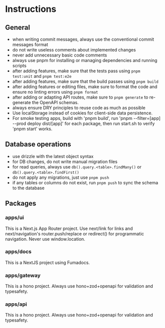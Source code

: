 # Instructions

## General

- when writing commit messages, always use the conventional commit messages format
- do not write useless comments about implemented changes
- never add unnecessary basic code comments
- always use pnpm for installing or managing dependencies and running scripts
- after adding features, make sure that the tests pass using `pnpm test:unit` and `pnpm test:e2e`
- after adding features, make sure that the build passes using `pnpm build`
- after adding features or editing files, make sure to format the code and ensure no linting errors using `pnpm format`
- after adding or adapting API routes, make sure to `pnpm generate` to re-generate the OpenAPI schemas.
- always ensure DRY principles to reuse code as much as possible
- Use localStorage instead of cookies for client-side data persistence.
- For smoke testing apps, build with 'pnpm build', run 'pnpm --filter=[app] --prod deploy dist/[app]' for each package, then run start.sh to verify 'pnpm start' works.

## Database operations

- use drizzle with the latest object syntax
- for DB changes, do not write manual migration files
- for read queries, always use `db().query.<table>.findMany()` or `db().query.<table>.findFirst()`
- do not apply any migrations, just use `pnpm push`
- if any tables or columns do not exist, run `pnpm push` to sync the schema to the database

## Packages

### apps/ui

This is a Next.js App Router project. Use next/link for links and next/navigation's router.push/replace or redirect() for programmatic navigation. Never use window.location.

### apps/docs

This is a NextJS project using Fumadocs.

### apps/gateway

This is a hono project. Always use hono+zod+openapi for validation and typesafety.

### apps/api

This is a hono project. Always use hono+zod+openapi for validation and typesafety.
